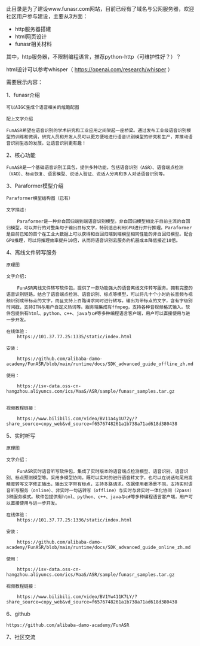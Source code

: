 此目录是为了建设www.funasr.com网站，目前已经有了域名与公网服务器，欢迎社区用户参与建设，主要从3方面：

- http服务器搭建
- html网页设计
- funasr相关材料

其中，http服务器，不限制编程语言，推荐python-http（可维护性好？）？

html设计可以参考whisper（ https://openai.com/research/whisper ）

需要展示内容：

1、funasr介绍

    可以AIGC生成个语音相关的炫酷配图
    
    配上文字介绍

    FunASR希望在语音识别的学术研究和工业应用之间架起一座桥梁。通过发布工业级语音识别模型的训练和微调，研究人员和开发人员可以更方便地进行语音识别模型的研究和生产，并推动语音识别生态的发展。让语音识别更有趣！

2、核心功能

    FunASR是一个基础语音识别工具包，提供多种功能，包括语音识别（ASR）、语音端点检测（VAD）、标点恢复、语言模型、说话人验证、说话人分离和多人对话语音识别等。

3、Paraformer模型介绍

    Paraformer模型结构图（已有）
    
    文字描述:

        Paraformer是一种非自回归端到端语音识别模型。非自回归模型相比于目前主流的自回归模型，可以并行的对整条句子输出目标文字，特别适合利用GPU进行并行推理。Paraformer是目前已知的首个在工业大数据上可以获得和自回归端到端模型相同性能的非自回归模型。配合GPU推理，可以将推理效率提升10倍，从而将语音识别云服务的机器成本降低接近10倍。

4、离线文件转写服务

    原理图
    
    文字介绍:

        FunASR离线文件转写软件包，提供了一款功能强大的语音离线文件转写服务。拥有完整的语音识别链路，结合了语音端点检测、语音识别、标点等模型，可以将几十个小时的长音频与视频识别成带标点的文字，而且支持上百路请求同时进行转写。输出为带标点的文字，含有字级别时间戳，支持ITN与用户自定义热词等。服务端集成有ffmpeg，支持各种音视频格式输入。软件包提供有html、python、c++、java与c#等多种编程语言客户端，用户可以直接使用与进一步开发。

    在线体验：
        https://101.37.77.25:1335/static/index.html

    安装：
    
        https://github.com/alibaba-damo-academy/FunASR/blob/main/runtime/docs/SDK_advanced_guide_offline_zh.md
    
    使用：
    
        https://isv-data.oss-cn-hangzhou.aliyuncs.com/ics/MaaS/ASR/sample/funasr_samples.tar.gz
    
    
    视频教程链接：
    
        https://www.bilibili.com/video/BV11a4y1U72y/?share_source=copy_web&vd_source=f6576748261a1b738a71ad618d380438

5、实时听写

    原理图
    
    文字介绍：

        FunASR实时语音听写软件包，集成了实时版本的语音端点检测模型、语音识别、语音识别、标点预测模型等。采用多模型协同，既可以实时的进行语音转文字，也可以在说话句尾用高精度转写文字修正输出，输出文字带有标点，支持多路请求。依据使用者场景不同，支持实时语音听写服务（online）、非实时一句话转写（offline）与实时与非实时一体化协同（2pass）3种服务模式。软件包提供有html、python、c++、java与c#等多种编程语言客户端，用户可以直接使用与进一步开发。
    
    在线体验：
        https://101.37.77.25:1336/static/index.html

    安装：
    
        https://github.com/alibaba-damo-academy/FunASR/blob/main/runtime/docs/SDK_advanced_guide_online_zh.md
    
    使用：

        https://isv-data.oss-cn-hangzhou.aliyuncs.com/ics/MaaS/ASR/sample/funasr_samples.tar.gz

    视频教程链接：

        https://www.bilibili.com/video/BV1Yw411K7LY/?share_source=copy_web&vd_source=f6576748261a1b738a71ad618d380438
    
        
    

6、github
    
    https://github.com/alibaba-damo-academy/FunASR

7、社区交流

    
